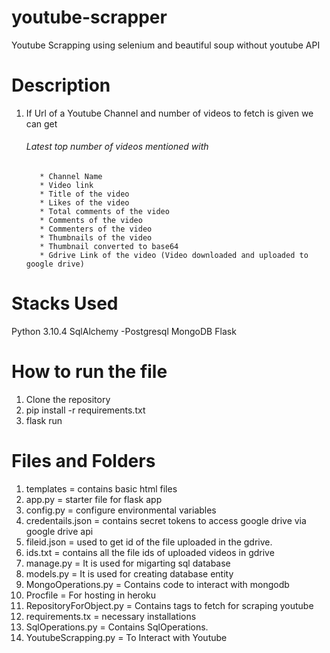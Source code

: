 # youtube-scrapper
Youtube Scrapping using selenium and beautiful soup without youtube API 

# Description
1. If Url of a Youtube Channel and number of videos to fetch is given we can get
    ###### Latest top number of videos mentioned with
          * Channel Name
          * Video link
          * Title of the video
          * Likes of the video
          * Total comments of the video
          * Comments of the video
          * Commenters of the video
          * Thumbnails of the video
          * Thumbnail converted to base64
          * Gdrive Link of the video (Video downloaded and uploaded to google drive)
          
  

# Stacks Used
Python 3.10.4
SqlAlchemy -Postgresql
MongoDB
Flask

# How to run the file
1. Clone the repository
2. pip install -r  requirements.txt
3. flask run

# Files and Folders
1. templates              = contains basic html files
2. app.py                 = starter file for flask app
3. config.py              = configure environmental variables
4. credentails.json       = contains secret tokens to access google drive via google drive api
5. fileid.json            = used to get id of the file uploaded in the gdrive.
6. ids.txt                = contains all the file ids of uploaded videos in gdrive
7. manage.py              = It is used for migarting sql database
8. models.py              = It is used for creating database entity
9. MongoOperations.py     = Contains code to interact with mongodb
10. Procfile               = For hosting in heroku
11. RepositoryForObject.py = Contains tags to fetch for scraping youtube
12. requirements.tx        = necessary installations
13. SqlOperations.py       = Contains SqlOperations.
14. YoutubeScrapping.py    = To Interact with Youtube
